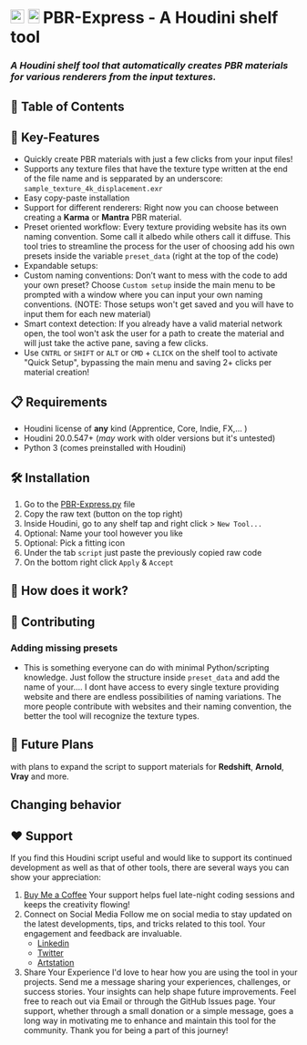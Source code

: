 # <img src="https://static.sidefx.com/images/apple-touch-icon.png" height="24" width="24" alt="Houdini Logo"> <img src="https://s3.dualstack.us-east-2.amazonaws.com/pythondotorg-assets/media/community/logos/python-logo-only.png" height="25" width="20" alt="Python Logo"> PBR-Express - A Houdini shelf tool
### _A Houdini shelf tool that automatically creates PBR materials for various renderers from the input textures._

## 📖 Table of Contents

## 🔑 Key-Features
* Quickly create PBR materials with just a few clicks from your input files!
* Supports any texture files that have the texture type written at the end of the file name and is sepparated by an underscore: `sample_texture_4k_displacement.exr`
* Easy copy-paste installation
* Support for different renderers: Right now you can choose between creating a **Karma** or **Mantra** PBR material.
* Preset oriented workflow: Every texture providing website has its own naming convention. Some call it albedo while others call it diffuse. This tool tries to streamline the process for the user of choosing add his own presets inside the variable `preset_data` (right at the top of the code) 
* Expandable setups:
* Custom naming conventions: Don’t want to mess with the code to add your own preset? Choose `Custom setup` inside the main menu to be prompted with a window where you can input your own naming conventions. (NOTE: Those setups won't get saved and you will have to input them for each new material)
* Smart context detection: If you already have a valid material network open, the tool won't ask the user for a path to create the material and will just take the active pane, saving a few clicks. 
* Use `CNTRL` or `SHIFT` or `ALT` or `CMD` + `CLICK` on the shelf tool to activate "Quick Setup", bypassing the main menu and saving 2+ clicks per material creation! 

## 📋 Requirements
* Houdini license of **any** kind (Apprentice, Core, Indie, FX,... )
* Houdini 20.0.547+ (_may_ work with older versions but it's untested)
* Python 3 (comes preinstalled with Houdini)

## 🛠️ Installation
1) Go to the [PBR-Express.py](PBR-Express.py) file
2) Copy the raw text (button on the top right)
3) Inside Houdini, go to any shelf tap and right click > `New Tool... `
4) Optional: Name your tool however you like
5) Optional: Pick a fitting icon
6) Under the tab `script` just paste the previously copied raw code
7) On the bottom right click `Apply` & `Accept`

## 🤔 How does it work?

## 🤝 Contributing
### Adding missing presets 
* This is something everyone can do with minimal Python/scripting knowledge. Just follow the structure inside `preset_data` and add the name of your.... I dont have access to every single texture providing website and there are endless possibilities of naming variations. The more people contribute with websites and their naming convention, the better the tool will recognize the texture types.


## 🔮 Future Plans
with plans to expand the script to support materials for **Redshift**, **Arnold**, **Vray** and more.
## Changing behavior

## ❤️ Support
If you find this Houdini script useful and would like to support its continued development as well as that of other tools, there are several ways you can show your appreciation:
1. [Buy Me a Coffee](https://www.paypal.com/donate/?hosted_button_id=Z8ER4W6ZMXTCC)
   Your support helps fuel late-night coding sessions and keeps the creativity flowing!
3. Connect on Social Media
   Follow me on social media to stay updated on the latest developments, tips, and tricks related to this tool. Your engagement and feedback are invaluable.
    - [Linkedin](https://www.linkedin.com/in/ccnst/)
    - [Twitter](https://twitter.com/ccornesteanu)
    - [Artstation](https://www.artstation.com/ccornesteanu)  
4. Share Your Experience
   I'd love to hear how you are using the tool in your projects. Send me a message sharing your experiences, challenges, or success stories. Your insights can help shape future improvements.
   Feel free to reach out via Email or through the GitHub Issues page.
   Your support, whether through a small donation or a simple message, goes a long way in motivating me to enhance and maintain this tool for the community. Thank you for being a part of this journey!

